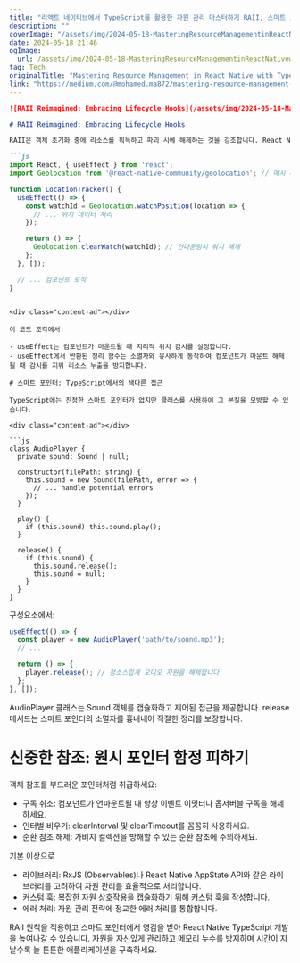 ```yaml
---
title: "리액트 네이티브에서 TypeScript를 활용한 자원 관리 마스터하기 RAII, 스마트 포인터에 영감을 받아"
description: ""
coverImage: "/assets/img/2024-05-18-MasteringResourceManagementinReactNativewithTypeScriptRAIISmartPointerInspiration_0.png"
date: 2024-05-18 21:46
ogImage: 
  url: /assets/img/2024-05-18-MasteringResourceManagementinReactNativewithTypeScriptRAIISmartPointerInspiration_0.png
tag: Tech
originalTitle: "Mastering Resource Management in React Native with TypeScript: RAII , Smart Pointer Inspiration"
link: "https://medium.com/@mohamed.ma872/mastering-resource-management-in-react-native-with-typescript-raii-smart-pointer-inspiration-b99727a208e9"
---
```




```markdown
![RAII Reimagined: Embracing Lifecycle Hooks](/assets/img/2024-05-18-MasteringResourceManagementinReactNativewithTypeScriptRAIISmartPointerInspiration_0.png)

# RAII Reimagined: Embracing Lifecycle Hooks

RAII은 객체 초기화 중에 리소스를 획득하고 파괴 시에 해제하는 것을 강조합니다. React Native에서는 컴포넌트 라이프사이클 훅이 RAII를 가능하게 합니다:

```js
import React, { useEffect } from 'react';
import Geolocation from '@react-native-community/geolocation'; // 예시 리소스

function LocationTracker() {
  useEffect(() => {
    const watchId = Geolocation.watchPosition(location => {
      // ... 위치 데이터 처리
    });

    return () => {
      Geolocation.clearWatch(watchId); // 언마운팅시 워치 해제
    };
  }, []); 

  // ... 컴포넌트 로직
}
```
```

<div class="content-ad"></div>

이 코드 조각에서:

- useEffect는 컴포넌트가 마운트될 때 지리적 위치 감시를 설정합니다.
- useEffect에서 반환된 정리 함수는 소멸자와 유사하게 동작하여 컴포넌트가 마운트 해제될 때 감시를 지워 리소스 누출을 방지합니다.

# 스마트 포인터: TypeScript에서의 색다른 접근

TypeScript에는 진정한 스마트 포인터가 없지만 클래스를 사용하여 그 본질을 모방할 수 있습니다.

<div class="content-ad"></div>

```js
class AudioPlayer {
  private sound: Sound | null; 

  constructor(filePath: string) {
    this.sound = new Sound(filePath, error => {
      // ... handle potential errors
    });
  }

  play() {
    if (this.sound) this.sound.play();
  }

  release() { 
    if (this.sound) {
      this.sound.release(); 
      this.sound = null;
    }
  }
}
```

구성요소에서:

```js
useEffect(() => {
  const player = new AudioPlayer('path/to/sound.mp3');
  // ...

  return () => {
    player.release(); // 청소스럽게 오디오 자원을 해제합니다
  };
}, []);
```

AudioPlayer 클래스는 Sound 객체를 캡슐화하고 제어된 접근을 제공합니다. release 메서드는 스마트 포인터의 소멸자를 흉내내어 적절한 정리를 보장합니다.

<div class="content-ad"></div>

# 신중한 참조: 원시 포인터 함정 피하기

객체 참조를 부드러운 포인터처럼 취급하세요:

- 구독 취소: 컴포넌트가 언마운트될 때 항상 이벤트 이밋터나 옵저버블 구독을 해제하세요.
- 인터벌 비우기: clearInterval 및 clearTimeout를 꼼꼼히 사용하세요.
- 순환 참조 해제: 가비지 컬렉션을 방해할 수 있는 순환 참조에 주의하세요.

기본 이상으로

<div class="content-ad"></div>

- 라이브러리: RxJS (Observables)나 React Native AppState API와 같은 라이브러리를 고려하여 자원 관리를 효율적으로 처리합니다.
- 커스텀 훅: 복잡한 자원 상호작용을 캡슐화하기 위해 커스텀 훅을 작성합니다.
- 에러 처리: 자원 관리 전략에 정교한 에러 처리를 통합합니다.

RAII 원칙을 적용하고 스마트 포인터에서 영감을 받아 React Native TypeScript 개발을 높여나갈 수 있습니다. 자원을 자신있게 관리하고 메모리 누수를 방지하며 시간이 지날수록 늘 튼튼한 애플리케이션을 구축하세요.